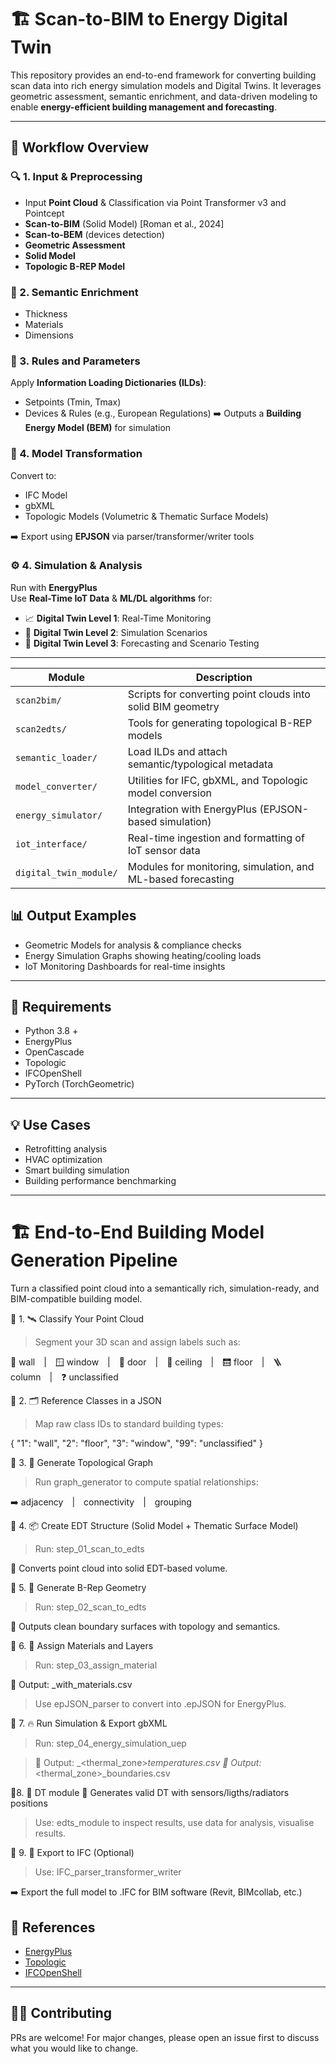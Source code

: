 # 🏗️ Scan-to-BIM to Energy Digital Twin

This repository provides an end-to-end framework for converting building scan data into rich energy simulation models and Digital Twins. It leverages geometric assessment, semantic enrichment, and data-driven modeling to enable **energy-efficient building management and forecasting**.

---

## 🚀 Workflow Overview

### 🔍 1. Input & Preprocessing
- Input **Point Cloud** & Classification via Point Transformer v3 and Pointcept
- **Scan-to-BIM** (Solid Model) [Roman et al., 2024]
- **Scan-to-BEM** (devices detection)
- **Geometric Assessment**
- **Solid Model**
- **Topologic B-REP Model**

### 🧠 2. Semantic Enrichment
- Thickness  
- Materials  
- Dimensions  

### 🎯 3. Rules and Parameters
  Apply **Information Loading Dictionaries (ILDs)**:
- Setpoints (Tmin, Tmax)  
- Devices & Rules (e.g., European Regulations)
➡️ Outputs a **Building Energy Model (BEM)** for simulation

### 🧱 4. Model Transformation
Convert to:
- IFC Model  
- gbXML  
- Topologic Models (Volumetric & Thematic Surface Models)

➡️ Export using **EPJSON** via parser/transformer/writer tools

### ⚙️ 4. Simulation & Analysis
Run with **EnergyPlus**  
Use **Real-Time IoT Data** & **ML/DL algorithms** for:

- 📈 **Digital Twin Level 1**: Real-Time Monitoring  
- 🧪 **Digital Twin Level 2**: Simulation Scenarios  
- 🔮 **Digital Twin Level 3**: Forecasting and Scenario Testing

---

| Module              | Description                                                  |
| ------------------- | ------------------------------------------------------------ |
| `scan2bim/`         | Scripts for converting point clouds into solid BIM geometry  |
| `scan2edts/`        | Tools for generating topological B-REP models                |
| `semantic_loader/`  | Load ILDs and attach semantic/typological metadata           |
| `model_converter/`  | Utilities for IFC, gbXML, and Topologic model conversion     |
| `energy_simulator/` | Integration with EnergyPlus (EPJSON-based simulation)        |
| `iot_interface/`    | Real-time ingestion and formatting of IoT sensor data        |
| `digital_twin_module/`     | Modules for monitoring, simulation, and ML-based forecasting |


## 📊 Output Examples

- Geometric Models for analysis & compliance checks  
- Energy Simulation Graphs showing heating/cooling loads  
- IoT Monitoring Dashboards for real-time insights  

---

## 🔧 Requirements

- Python 3.8 +  
- EnergyPlus  
- OpenCascade
- Topologic  
- IFCOpenShell    
- PyTorch (TorchGeometric)  

---

## 💡 Use Cases

- Retrofitting analysis  
- HVAC optimization  
- Smart building simulation  
- Building performance benchmarking  

---

# 🏗️ End-to-End Building Model Generation Pipeline
Turn a classified point cloud into a semantically rich, simulation-ready, and BIM-compatible building model.

🔹 1. 🛰️ Classify Your Point Cloud
> Segment your 3D scan and assign labels such as:

🧱 wall | 🪟 window | 🚪 door | 🧼 ceiling | 🛗 floor | 🪜 column | ❓ unclassified

🔹 2. 🗂️ Reference Classes in a JSON
> Map raw class IDs to standard building types:

{ "1": "wall", "2": "floor", "3": "window", "99": "unclassified" }

🔹 3. 🧭 Generate Topological Graph
> Run graph_generator to compute spatial relationships:

➡️ adjacency | connectivity | grouping

🔹 4. 📦 Create EDT Structure (Solid Model + Thematic Surface Model)
> Run: step_01_scan_to_edts

🔁 Converts point cloud into solid EDT-based volume.

🔹 5. 🧱 Generate B-Rep Geometry
> Run: step_02_scan_to_edts

🔁 Outputs clean boundary surfaces with topology and semantics.

🔹 6. 🧪 Assign Materials and Layers
> Run: step_03_assign_material

📄 Output: <filename>_with_materials.csv
> Use epJSON_parser to convert into .epJSON for EnergyPlus.

🔹 7. 🔥 Run Simulation & Export gbXML
> Run: step_04_energy_simulation_uep

> 📄 Output: <filename>_<thermal_zone>_temperatures.csv
> 📄 Output: <filename>_<thermal_zone>_boundaries.csv

🔹8. 🏢 DT module
🧾 Generates valid DT with sensors/ligths/radiators positions
> Use: edts_module to inspect results, use data for analysis, visualise results.

🔹 9. 🏢 Export to IFC (Optional)
> Use: IFC_parser_transformer_writer

➡️ Export the full model to .IFC for BIM software (Revit, BIMcollab, etc.)


## 📎 References

- [EnergyPlus](https://energyplus.net/)  
- [Topologic](https://topologic.app/)  
- [IFCOpenShell](https://ifcopenshell.org/)  

---

## 👨‍💻 Contributing

PRs are welcome! For major changes, please open an issue first to discuss what you would like to change.

